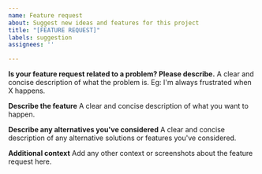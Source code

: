 ```yaml
---
name: Feature request
about: Suggest new ideas and features for this project
title: "[FEATURE REQUEST]"
labels: suggestion
assignees: ''

---
```


**Is your feature request related to a problem? Please describe.**
A clear and concise description of what the problem is. Eg: I'm always frustrated when X happens.

**Describe the feature**
A clear and concise description of what you want to happen.

**Describe any alternatives you've considered**
A clear and concise description of any alternative solutions or features you've considered.

**Additional context**
Add any other context or screenshots about the feature request here.
